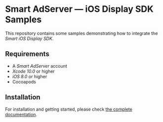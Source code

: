 # Smart AdServer — iOS Display SDK Samples

This repository contains some samples demonstrating how to integrate the _Smart iOS Display SDK_.

## Requirements

* A _Smart AdServer_ account
* _Xcode 10.0_ or higher
* _iOS 8.0_ or higher
* Cocoapods

## Installation

For installation and getting started, please check [the complete documentation](http://documentation.smartadserver.com/displaySDK/).
